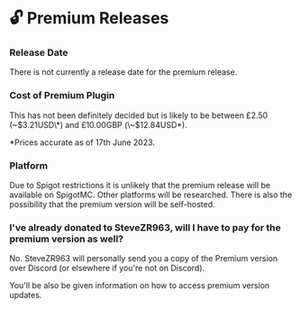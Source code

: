 # 🔓 Premium Releases

### Release Date

There is not currently a release date for the premium release.

### Cost of Premium Plugin

This has not been definitely decided but is likely to be between £2.50 (\~$3.21USD\*) and £10.00GBP (\~$12.84USD\*).

\*Prices accurate as of 17th June 2023.

### Platform

Due to Spigot restrictions it is unlikely that the premium release will be available on SpigotMC. Other platforms will be researched. There is also the possibility that the premium version will be self-hosted.

### I've already donated to SteveZR963, will I have to pay for the premium version as well?

No. SteveZR963 will personally send you a copy of the Premium version over Discord (or elsewhere if you're not on Discord).

You'll be also be given information on how to access premium version updates.
